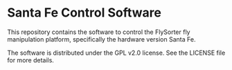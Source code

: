 # Santa Fe Control Software

This repository contains the software to control the FlySorter fly manipulation platform,
specifically the hardware version Santa Fe.

The software is distributed under the GPL v2.0 license. See the LICENSE file for more details.